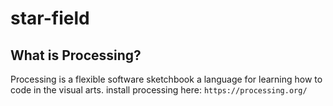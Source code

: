 # star-field

## What is Processing?

Processing is a flexible software sketchbook a language for learning how to code in the visual arts.
install processing here: `https://processing.org/`
